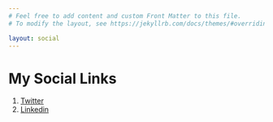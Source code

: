 ```yaml
---
# Feel free to add content and custom Front Matter to this file.
# To modify the layout, see https://jekyllrb.com/docs/themes/#overriding-theme-defaults

layout: social
---
```

# My Social Links

1. [Twitter](https://twitter.com/amina_delali)
2. [Linkedin](https://www.linkedin.com/in/amina-delali/)


